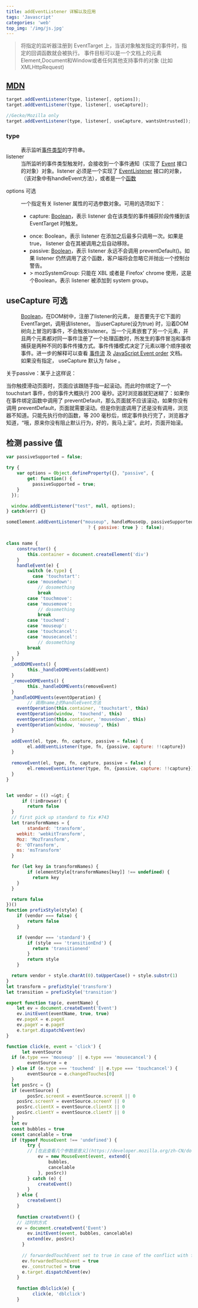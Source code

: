 ```yaml
---
title: addEventListener 详解以及应用
tags: 'Javascript'
categories: 'web'
top_img: '/img/js.jpg'
---
```


> 将指定的监听器注册到 EventTarget 上，当该对象触发指定的事件时，指定的回调函数就会被执行。 事件目标可以是一个文档上的元素 Element,Document和Window或者任何其他支持事件的对象 (比如 XMLHttpRequest)


## <a href="https://developer.mozilla.org/zh-CN/docs/Web/API/EventTarget/addEventListener#The_event_listener_callback" target="_blank">MDN</a>

``` javascript
target.addEventListener(type, listener[, options]);
target.addEventListener(type, listener[, useCapture]);
```

``` javascript
//Gecko/Mozilla only
target.addEventListener(type, listener[, useCapture, wantsUntrusted]);
```


<dt><h3>type</h3></dt><dd>表示监听<a href="https://developer.mozilla.org/zh-CN/docs/Web/Events">事件类型</a>的字符串。</dd><dt>listener</dt><dd>当所监听的事件类型触发时，会接收到一个事件通知（实现了 <a href="https://developer.mozilla.org/zh-CN/docs/Web/API/Event" title="此页面仍未被本地化, 期待您的翻译!">Event</a> 接口的对象）对象。listener 必须是一个实现了 <a href="https://developer.mozilla.org/zh-CN/docs/Web/API/EventListener" title="当EventListener 所注册的事件发生的时候，该方法会被调用。">EventListener</a> 接口的对象，（该对象中有handleEvent方法），或者是一个<a href="https://developer.mozilla.org/zh-CN/docs/Web/JavaScript/Guide/Functions">函数</a></dd>

options 可选<dd>一个指定有关 listener 属性的可选参数对象。可用的选项如下：

<ul><li>

capture:  <a href="https://developer.mozilla.org/zh-CN/docs/Web/JavaScript/Reference/Boolean" title="此页面仍未被本地化, 期待您的翻译!">Boolean</a>，表示 listener 会在该类型的事件捕获阶段传播到该 EventTarget 时触发。</li><li>once:  Boolean，表示 listener 在添加之后最多只调用一次。如果是 true， listener 会在其被调用之后自动移除。</li><li>passive: <a href="https://developer.mozilla.org/zh-CN/docs/Web/JavaScript/Reference/Boolean" title="此页面仍未被本地化, 期待您的翻译!">Boolean</a>，表示 listener 永远不会调用 preventDefault()。如果 listener 仍然调用了这个函数，客户端将会忽略它并抛出一个控制台警告。</li><li>> mozSystemGroup: 只能在 XBL 或者是 Firefox' chrome 使用，这是个Boolean，表示 listener 被添加到 system group。</li></ul></dd>

## useCapture  可选

<dd><a href="https://developer.mozilla.org/zh-CN/docs/Web/JavaScript/Reference/Boolean" title="此页面仍未被本地化, 期待您的翻译!">Boolean</a>，在DOM树中，注册了listener的元素， 是否要先于它下面的EventTarget，调用该listener。 当userCapture(设为true) 时，沿着DOM树向上冒泡的事件，不会触发listener。当一个元素嵌套了另一个元素，并且两个元素都对同一事件注册了一个处理函数时，所发生的事件冒泡和事件捕获是两种不同的事件传播方式。事件传播模式决定了元素以哪个顺序接收事件。进一步的解释可以查看 <a rel="noopener" href="http://www.w3.org/TR/DOM-Level-3-Events/#event-flow" title="http://www.w3.org/TR/DOM-Level-3-Events/#event-flow">事件流</a> 及 <a rel="noopener" href="http://www.quirksmode.org/js/events_order.html#link4">JavaScript Event order</a> 文档。 如果没有指定， useCapture 默认为 false 。</dd>

关于passive：某乎上这样说：

当你触摸滑动页面时，页面应该跟随手指一起滚动。而此时你绑定了一个 touchstart 事件，你的事件大概执行 200 毫秒。这时浏览器就犯迷糊了：如果你在事件绑定函数中调用了 preventDefault，那么页面就不应该滚动，如果你没有调用 preventDefault，页面就需要滚动。但是你到底调用了还是没有调用，浏览器不知道。只能先执行你的函数，等 200 毫秒后，绑定事件执行完了，浏览器才知道，“哦，原来你没有阻止默认行为，好的，我马上滚”。此时，页面开始滚。


## 检测 passive 值
``` javascript
var passiveSupported = false;

try {
    var options = Object.defineProperty({}, "passive", {
        get: function() {
          passiveSupported = true;
    }
  });

  window.addEventListener("test", null, options);
} catch(err) {}

someElement.addEventListener("mouseup", handleMouseUp, passiveSupported
                               ? { passive: true } : false);

```



``` javascript

class name {
    constructor() {
        this.container = document.createElement('div')
    }
    handleEvent(e) {
        switch (e.type) {
          case 'touchstart':
        case 'mousedown':
            // dosomething
            break
        case 'touchmove':
        case 'mousemove':
            // dosomething
            break
        case 'touchend':
        case 'mouseup':
        case 'touchcancel':
        case 'mousecancel':
            // dosomething
        break
    }
  }
  _addDOMEvents() {
        this._handleDOMEvents(addEvent)
  }
  _removeDOMEvents() {
        this._handleDOMEvents(removeEvent)
  }
  _handleDOMEvents(eventOperation) {
        // 调用name上的handleEvent方法
    eventOperation(this.container, 'touchstart', this)
    eventOperation(window, 'touchend', this)
    eventOperation(this.container, 'mousedown', this)
    eventOperation(window, 'mouseup', this)
  }

  addEvent(el, type, fn, capture, passive = false) {
        el.addEventListener(type, fn, {passive, capture: !!capture})
  }
  
  removeEvent(el, type, fn, capture, passive = false) {
        el.removeEventListener(type, fn, {passive, capture: !!capture})
  }
}
```



``` javascript

let vendor = (() =&gt; {
      if (!inBrowser) {
        return false
  }
  // first pick up standard to fix #743
  let transformNames = {
        standard: 'transform',
    webkit: 'webkitTransform',
    Moz: 'MozTransform',
    O: 'OTransform',
    ms: 'msTransform'
  }

  for (let key in transformNames) {
        if (elementStyle[transformNames[key]] !== undefined) {
          return key
    }
  }

  return false
})()
function prefixStyle(style) {
    if (vendor === false) {
        return false
    }

    if (vendor === 'standard') {
        if (style === 'transitionEnd') {
          return 'transitionend'
        }
        return style
    }

  return vendor + style.charAt(0).toUpperCase() + style.substr(1)
}
let transform = prefixStyle('transform')
let transition = prefixStyle('transition')

export function tap(e, eventName) {
    let ev = document.createEvent('Event')
    ev.initEvent(eventName, true, true)
    ev.pageX = e.pageX
    ev.pageY = e.pageY
    e.target.dispatchEvent(ev)
}

function click(e, event = 'click') {
      let eventSource
  if (e.type === 'mouseup' || e.type === 'mousecancel') {
        eventSource = e
  } else if (e.type === 'touchend' || e.type === 'touchcancel') {
        eventSource = e.changedTouches[0]
  }
  let posSrc = {}
  if (eventSource) {
        posSrc.screenX = eventSource.screenX || 0
    posSrc.screenY = eventSource.screenY || 0
    posSrc.clientX = eventSource.clientX || 0
    posSrc.clientY = eventSource.clientY || 0
  }
  let ev
  const bubbles = true
  const cancelable = true
  if (typeof MouseEvent !== 'undefined') {
        try {
        // [在此查看几个参数是意义](https://developer.mozilla.org/zh-CN/docs/Web/API/MouseEvent/initMouseEvent)
            ev = new MouseEvent(event, extend({
                bubbles,
                cancelable
            }, posSrc))
        } catch (e) {
            createEvent()
        }
    } else {
        createEvent()
    }
        
    function createEvent() {
    // 过时的方式
    ev = document.createEvent('Event')
        ev.initEvent(event, bubbles, cancelable)
        extend(ev, posSrc)
      }
    
      // forwardedTouchEvent set to true in case of the conflict with fastclick
      ev.forwardedTouchEvent = true
      ev._constructed = true
      e.target.dispatchEvent(ev)
    }
    
    function dblclick(e) {
          click(e, 'dblclick')
    }
```

